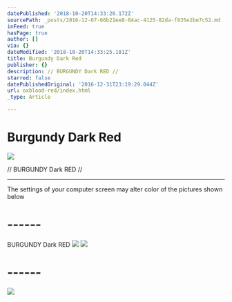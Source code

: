 ```yaml
---
datePublished: '2018-10-20T14:33:26.172Z'
sourcePath: _posts/2016-12-07-66b21ee8-84ac-4125-82da-f835e2be7c52.md
inFeed: true
hasPage: true
author: []
via: {}
dateModified: '2018-10-20T14:33:25.181Z'
title: Burgundy Dark Red
publisher: {}
description: // BURGUNDY Dark RED //
starred: false
datePublishedOriginal: '2016-12-31T23:19:29.044Z'
url: oxblood-red/index.html
_type: Article

---
```

# Burgundy Dark Red
![](https://the-grid-user-content.s3-us-west-2.amazonaws.com/ed5baebf-b0c8-472b-a48d-e5b24ae17028.jpg)

// BURGUNDY Dark RED //

---

The settings of your computer screen may alter color of the pictures shown below

# ------

BURGUNDY Dark RED
![](https://the-grid-user-content.s3-us-west-2.amazonaws.com/f01ce21c-8b07-4875-bf92-e2165aa8b242.jpg)
![](https://the-grid-user-content.s3-us-west-2.amazonaws.com/b94e4429-5a59-4264-9477-d0b265b2da85.jpg)

# ------
![](https://the-grid-user-content.s3-us-west-2.amazonaws.com/93dc9487-e520-483e-8722-75c850d0a241.jpg)